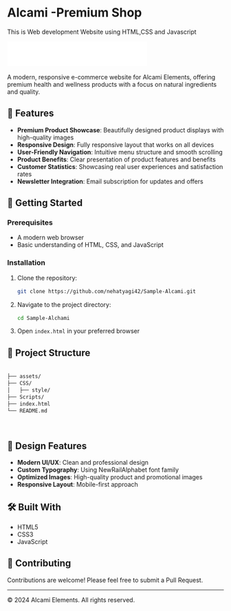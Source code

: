 # Alcami    -Premium Shop
This is Web development Website using HTML,CSS and Javascript

![Alcami Logo](./assets/alchami-white.png)


A modern, responsive e-commerce website for Alcami Elements, offering premium health and wellness products with a focus on natural ingredients and quality.

## 🌟 Features

- **Premium Product Showcase**: Beautifully designed product displays with high-quality images
- **Responsive Design**: Fully responsive layout that works on all devices
- **User-Friendly Navigation**: Intuitive menu structure and smooth scrolling
- **Product Benefits**: Clear presentation of product features and benefits
- **Customer Statistics**: Showcasing real user experiences and satisfaction rates
- **Newsletter Integration**: Email subscription for updates and offers

## 🚀 Getting Started

### Prerequisites

- A modern web browser
- Basic understanding of HTML, CSS, and JavaScript

### Installation

1. Clone the repository:
   ```bash
   git clone https://github.com/nehatyagi42/Sample-Alcami.git
   ```

2. Navigate to the project directory:
   ```bash
   cd Sample-Alchami
   ```

3. Open `index.html` in your preferred browser

## 📂 Project Structure

```

├── assets/
├── CSS/
│   ├── style/   
├── Scripts/                   
├── index.html        
└── README.md   

         
```

## 🎨 Design Features

- **Modern UI/UX**: Clean and professional design
- **Custom Typography**: Using NewRailAlphabet font family
- **Optimized Images**: High-quality product and promotional images
- **Responsive Layout**: Mobile-first approach

## 🛠️ Built With

- HTML5
- CSS3
- JavaScript

## 🤝 Contributing

Contributions are welcome! Please feel free to submit a Pull Request.

---

© 2024 Alcami Elements. All rights reserved.
